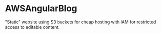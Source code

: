 # AWSAngularBlog
"Static" website using S3 buckets for cheap hosting with IAM for restricted access to editable content.
